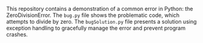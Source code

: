 This repository contains a demonstration of a common error in Python: the ZeroDivisionError. The `bug.py` file shows the problematic code, which attempts to divide by zero. The `bugSolution.py` file presents a solution using exception handling to gracefully manage the error and prevent program crashes.